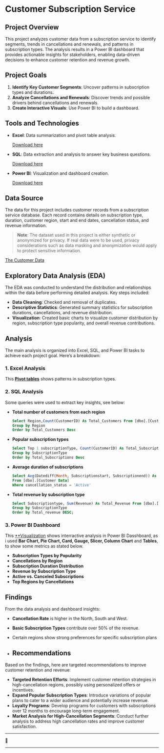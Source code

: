 # Customer Subscription Service

## Project Overview

This project analyzes customer data from a subscription service to identify segments, trends in cancellations and renewals, and patterns in subscription types. The analysis results in a Power BI dashboard that provides actionable insights for stakeholders, enabling data-driven decisions to enhance customer retention and revenue growth.

## Project Goals

1. **Identify Key Customer Segments**: Uncover patterns in subscription types and durations.
2. **Analyze Cancellations and Renewals**: Discover trends and possible drivers behind cancellations and renewals.
3. **Create Interactive Visuals**: Use Power BI to build a dashboard.

## Tools and Technologies

- **Excel**: Data summarization and pivot table analysis.

  [Download here](https://microsoft-excel-2016.en.download.it/#google_vignette)

- **SQL**: Data extraction and analysis to answer key business questions.

  [Download here](https://www.microsoft.com/en-us/sql-server/sql-server-downloads)

- **Power BI**: Visualization and dashboard creation.

  [Download here](https://www.microsoft.com/en-us/download/details.aspx?id=58494)

## Data Source

The data for this project includes customer records from a subscription service database. Each record contains details on subscription type, duration, customer region, start and end dates, cancellation status, and revenue information.

> **Note**: The dataset used in this project is either synthetic or anonymized for privacy. If real data were to be used, privacy considerations such as data masking and anonymization would apply to protect sensitive information.

[The Customer Data](https://github.com/A-Odunayo/Analysis-for-Subscription-Service/blob/main/Customer%20Subscription%20Data.csv)

## Exploratory Data Analysis (EDA)

The EDA was conducted to understand the distribution and relationships within the data before performing detailed analysis. Key steps included:

- **Data Cleaning**: Checked and removal of duplicates.
- **Descriptive Statistics**: Generated summary statistics for subscription durations, cancellations, and revenue distribution.
- **Visualization**: Created basic charts to visualize customer distribution by region, subscription type popularity, and overall revenue contributions.

## Analysis

The main analysis is organized into Excel, SQL, and Power BI tasks to achieve each project goal. Here’s a breakdown:

### 1. Excel Analysis

This [**Pivot tables**](https://github.com/A-Odunayo/Analysis-for-Subscription-Service/blob/main/Pivot%20table.PNG) shows patterns in subscription types.

### 2. SQL Analysis

Some queries were used to extract key insights, see below:

- **Total number of customers from each region**
  ```SQL
  Select Region,Count(CustomerID) As Total_Customers From [dbo].[Customer Data]
  Group by Region
  Order by Total_Customers Desc

- **Popular subscription types**
  ```SQL
  Select Top 1 subscriptionType, Count(CustomerID) As Total_Subscriptions From [dbo].[Customer Data]
  Group by SubscriptionType
  Order by Total_Subscriptions Desc

- **Average duration of subscriptions**
  ```SQL
  Select Avg(Datediff(Month, Subscriptionstart, Subscriptionend)) As Average_Duration
  From [dbo].[Customer Data]
  Where cancellation_status = 'Active'
  
- **Total revenue by subscription type**
  ```SQL
  Select Subscriptiontype, Sum(Revenue) As Total_Revenue From [dbo].[Customer Data]
  Group by SubscriptionType
  Order by Total_revenue DESC;

### 3. Power BI Dashboard

This [**Visualization](https://github.com/A-Odunayo/Analysis-for-Subscription-Service/blob/main/Visualization%20(Overview).PNG) shows interractive analysis in Power BI Dasshboard, as i used **Bar Chart, Pie Chart, Card, Gauge, Slicer, Column Chart** and **Tables**, to show some metrics as stated below.

- **Subscription Types by Popularity**
- **Cancellations by Region**
- **Subscription Duration Distribution**
- **Revenue by Subscription Type**
- **Active vs. Canceled Subscriptions**
- **Top Regions by Cancellations**

## Findings

From the data analysis and dashboard insights:

- **Cancellation Rate** is higher in the North, South and West.
- **Basic Subscription Types** contribute over 50% of the revenue.
- Certain regions show strong preferences for specific subscription plans

- ## Recommendations

Based on the findings, here are targeted recommendations to improve customer retention and revenue:

- **Targeted Retention Efforts**: Implement customer retention strategies in high-cancellation regions, possibly using personalized offers or incentives.
- **Expand Popular Subscription Types**: Introduce variations of popular plans to cater to a wider audience and potentially increase revenue.
- **Loyalty Programs**: Develop programs for customers with subscriptions over 12 months to encourage long-term engagement.
- **Market Analysis for High-Cancellation Segments**: Conduct further analysis to address high cancellation rates and improve customer satisfaction.

---

🙂

---


